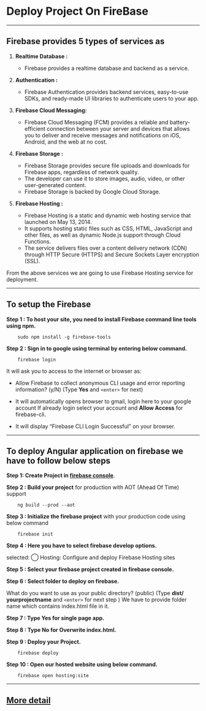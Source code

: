 # Deploy Project On FireBase

---

## Firebase provides 5 types of services as

1. __Realtime Database :__
    - Firebase provides a realtime database and backend as a service.

2. __Authentication :__
    - Firebase Authentication provides backend services, easy-to-use SDKs, and ready-made UI libraries to authenticate users to your app.

3. __Firebase Cloud Messaging:__
    - Firebase Cloud Messaging (FCM) provides a reliable and battery-efficient connection between your server and devices that allows you to deliver and receive messages and notifications on iOS, Android, and the web at no cost.

4. __Firebase Storage :__
    - Firebase Storage provides secure file uploads and downloads for Firebase apps, regardless of network quality.
    - The developer can use it to store images, audio, video, or other user-generated content.
    - Firebase Storage is backed by Google Cloud Storage.

5. __Firebase Hosting :__
    - Firebase Hosting is a static and dynamic web hosting service that launched on May 13, 2014.
    - It supports hosting static files such as CSS, HTML, JavaScript and other files, as well as dynamic Node.js support through Cloud Functions.
    - The service delivers files over a content delivery network (CDN) through HTTP Secure (HTTPS) and Secure Sockets Layer encryption (SSL).

From the above services we are going to use Firebase Hosting service for deployment.

---

## To setup the Firebase

__Step 1 : To host your site, you need to install Firebase command line tools using npm.__

        sudo npm install -g firebase-tools

__Step 2 : Sign in to google using terminal by entering below command.__

        firebase login

It will ask you to access to the internet or browser as:

- Allow Firebase to collect anonymous CLI usage and error reporting information? (y/N) (Type __Yes__ and `<enter>` for next)

- It will automatically opens browser to gmail, login here to your google account If already login select your account and __Allow Access__ for firebase-cli.

- It will display “Firebase CLI Login Successful” on your browser.

---

## To deploy Angular application on firebase we have to follow below steps

__Step 1: Create Project in [firebase console](console.firebase.google.com)__.

__Step 2 : Build your project__ for production with AOT (Ahead Of Time) support

        ng build --prod --aot

__Step 3 : Initialize the firebase project__ with your production code using below command

        firebase init

__Step 4 : Here you have to select firebase develop options.__

selected: ◯ Hosting: Configure and deploy Firebase Hosting sites

__Step 5 : Select your firebase project created in firebase console.__

__Step 6 : Select folder to deploy on firebase.__

What do you want to use as your public directory? (public) (Type __dist/ yourprojectname__ and `<enter>` for next step )
We have to provide folder name which contains index.html file in it.

__Step 7 : Type Yes for single page app.__

__Step 8 : Type No for Overwrite index.html.__

__Step 9 : Deploy your Project.__

        firebase deploy

__Step 10 : Open our hosted website using below command.__

        firebase open hosting:site

---

## [More detail](https://firebase.google.com/docs/cli/)